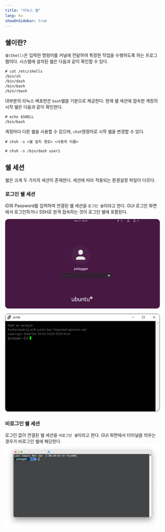 ```yaml
---
title: "리눅스 쉘"
lang: ko
showOnSidebar: true
---
```



## 쉘이란?
`쉘(Shell)`은 입력한 명령어를 커널에 전달하여 특정한 작업을 수행하도록 하는 프로그램이다.
시스템에 설치된 쉘은 다음과 같이 확인할 수 있다.
```
# cat /etc/shells
/bin/sh
/bin/dash
/bin/bash
/bin/rbash
```

대부분의 리눅스 배포판은 `bash`쉘을 기본으로 제공한다. 현재 쉘 세션에 접속한 계정의 시작 쉘은 다음과 같이 확인한다. 
```
# echo $SHELL
/bin/bash
```

계정마다 다른 쉘을 사용할 수 있으며, `chsh`명령어로 시작 쉘을 변경할 수 있다.
```
# chsh -s <쉘 설치 경로> <사용자 이름>
```
```
# chsh -s /bin/dash user1
```

## 쉘 세션
쉘은 크게 두 가지의 세션이 존재한다. 세션에 따라 적용되는 환경설정 파일이 다르다.

### 로그인 쉘 세션
ID와 Password를 입력하여 연결된 쉘 세션을 `로그인 쉘`이라고 한다. GUI 로그인 화면에서 로그인하거나 SSH로 원격 접속하는 것이 로그인 쉘에 포함된다.

![](./200702_linux_shell/1.png)

![](./200702_linux_shell/2.png)

### 비로그인 쉘 세션
로그인 없이 연결된 쉘 세션을 `비로그인 쉘`이라고 한다. GUI 화면에서 터미널을 띄우는 경우가 비로그인 쉘에 해당한다.
![](./200702_linux_shell/3.png)